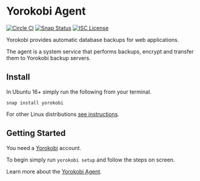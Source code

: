 Yorokobi Agent
==============

[![Circle CI](https://img.shields.io/circleci/project/github/yorokobicom/agent/master.svg)](https://circleci.com/gh/yorokobicom/agent/tree/master)
[![Snap Status](https://build.snapcraft.io/badge/yorokobicom/agent.svg)](https://build.snapcraft.io/user/yorokobicom/agent) 
[![ISC License](https://img.shields.io/github/license/yorokobicom/agent.svg)](https://github.com/heroku/cli/blob/master/LICENSE)

Yorokobi provides automatic database backups for web applications.

The agent is a system service that performs backups, encrypt and
transfer them to Yorokobi backup servers.

## Install

In Ubuntu 16+ simply run the following from your terminal.


    snap install yorokobi


For other Linux distributions [see instructions](https://docs.snapcraft.io/installing-snapd/6735).

## Getting Started

You need a [Yorokobi](https://www.yorokobi.com) account. 

To begin simply run `yorokobi setup` and follow the steps on screen.

Learn more about the [Yorokobi Agent](https://www.yorokobi.com/docs/agent).